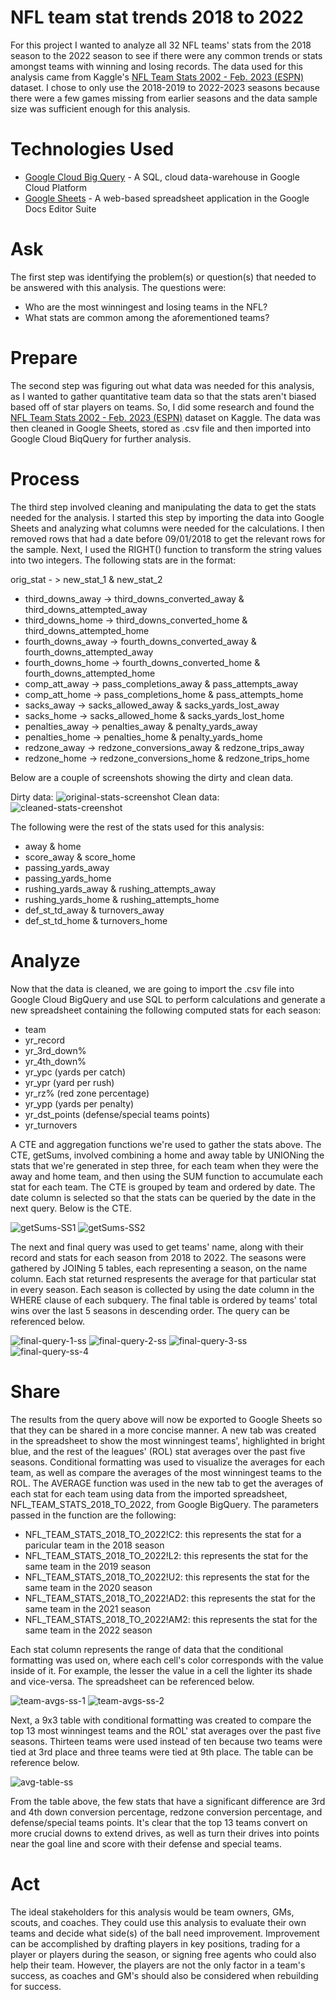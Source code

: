 # NFL team stat trends 2018 to 2022
For this project I wanted to analyze all 32 NFL teams' stats from the 2018 season to the 2022 season to see if there were any common trends or stats amongst teams with winning and losing records. The data used for this analysis came from Kaggle's [NFL Team Stats 2002 - Feb. 2023 (ESPN)](https://www.kaggle.com/datasets/cviaxmiwnptr/nfl-team-stats-20022019-espn) dataset. I chose to only use the 
2018-2019 to 2022-2023 seasons because there were a few games missing from earlier seasons and the data sample size was sufficient enough for this analysis.

# Technologies Used

- [Google Cloud Big Query](https://cloud.google.com/bigquery?hl=en) - A SQL, cloud data-warehouse in Google Cloud Platform
- [Google Sheets](https://www.google.com/sheets/about/) - A web-based spreadsheet application in the Google Docs Editor Suite


# Ask
The first step was identifying the problem(s) or question(s) that needed to be answered with this analysis. The questions were:
  - Who are the most winningest and losing teams in the NFL?
  - What stats are common among the aforementioned teams? 

# Prepare
The second step was figuring out what data was needed for this analysis, as I wanted to gather quantitative team data so that the stats aren't biased based off of star players on teams. So, I did some research and found the [NFL Team Stats 2002 - Feb. 2023 (ESPN)](https://www.kaggle.com/datasets/cviaxmiwnptr/nfl-team-stats-20022019-espn) dataset on Kaggle.  The data was then cleaned in Google Sheets, stored as .csv file and then imported into Google Cloud BiqQuery for further analysis. 

# Process
The third step involved cleaning and manipulating the data to get the stats needed for the analysis. I started this step by importing the data into Google Sheets and analyzing what columns were needed for the calculations. I then removed rows that had a date before 09/01/2018 to get the relevant rows for the sample. Next, I used the RIGHT() function to transform the string values into two integers. The following stats are in the format:
  
  orig_stat - > new_stat_1 & new_stat_2
  - third_downs_away -> third_downs_converted_away & third_downs_attempted_away
  - third_downs_home -> third_downs_converted_home & third_downs_attempted_home
  - fourth_downs_away -> fourth_downs_converted_away & fourth_downs_attempted_away
  - fourth_downs_home -> fourth_downs_converted_home & fourth_downs_attempted_home
  - comp_att_away -> pass_completions_away & pass_attempts_away
  - comp_att_home -> pass_completions_home & pass_attempts_home
  - sacks_away -> sacks_allowed_away & sacks_yards_lost_away
  - sacks_home -> sacks_allowed_home & sacks_yards_lost_home
  - penalties_away -> penalties_away & penalty_yards_away
  - penalties_home -> penalties_home & penalty_yards_home
  - redzone_away -> redzone_conversions_away & redzone_trips_away
  - redzone_home -> redzone_conversions_home & redzone_trips_home

Below are a couple of screenshots showing the dirty and clean data.

Dirty data:
![original-stats-screenshot ](https://github.com/ShaunJPartridge/Data-Analytics-Portfolio/assets/47838616/628744dd-b33d-437e-9e6b-b18b3466bbd6)
Clean data:
![cleaned-stats-creenshot](https://github.com/ShaunJPartridge/Data-Analytics-Portfolio/assets/47838616/0799ae65-8b5a-4439-a109-ac77eb309a8b)


The following were the rest of the stats used for this analysis:
  - away & home
  - score_away & score_home
  - passing_yards_away
  - passing_yards_home
  - rushing_yards_away & rushing_attempts_away
  - rushing_yards_home & rushing_attempts_home
  - def_st_td_away & turnovers_away
  - def_st_td_home & turnovers_home


# Analyze
Now that the data is cleaned, we are going to import the .csv file into Google Cloud BigQuery and use SQL to perform calculations and generate a new spreadsheet
containing the following computed stats for each season:
  - team
  - yr_record
  - yr_3rd_down%
  - yr_4th_down%
  - yr_ypc (yards per catch)
  - yr_ypr (yard per rush)
  - yr_rz% (red zone percentage)
  - yr_ypp (yards per penalty)
  - yr_dst_points (defense/special teams points)
  - yr_turnovers

A CTE and aggregation functions we're used to gather the stats above. The CTE, getSums, involved combining a home and away table by UNIONing the stats that we're generated in step three, for each team when they were the away and home team, and then using the SUM function to accumulate each stat for each team. The CTE is grouped by team and ordered by date. The date column is selected so that the stats can be queried by the date in the next query. Below is the CTE.

![getSums-SS1](https://github.com/ShaunJPartridge/Data-Analytics-Portfolio/assets/47838616/1b7d4281-524d-49c9-a602-dc4cff93676b)
![getSums-SS2](https://github.com/ShaunJPartridge/Data-Analytics-Portfolio/assets/47838616/7b4d786c-e056-43f3-96e8-73c9a7fd5a31)

The next and final query was used to get teams' name, along with their record and stats for each season from 2018 to 2022. The seasons were gathered by JOINing 5 tables, each representing a season, on the name column. Each stat returned respresents the average for that particular stat in every season. Each season 
is collected by using the date column in the WHERE clause of each subquery. The final table is ordered by teams' total wins over the last 5 seasons in descending order. The query can be referenced below.

![final-query-1-ss](https://github.com/ShaunJPartridge/Data-Analytics-Portfolio/assets/47838616/190a8255-5024-4ed9-9bdc-2f34805c037f)
![final-query-2-ss](https://github.com/ShaunJPartridge/Data-Analytics-Portfolio/assets/47838616/0c0e62e7-7465-4d65-bc99-21dfcdd6d4ea)
![final-query-3-ss](https://github.com/ShaunJPartridge/Data-Analytics-Portfolio/assets/47838616/a7d93b3b-2a35-479e-91ee-d60d94718d0c)
![final-query-ss-4](https://github.com/ShaunJPartridge/Data-Analytics-Portfolio/assets/47838616/d715aa94-031d-424e-a2bf-d6a981d8b60c)







# Share
The results from the query above will now be exported to Google Sheets so that they can be shared in a more concise manner. A new tab was created in the spreadsheet to show the most winningest teams', highlighted in bright blue, and the rest of the leagues' (ROL) stat averages over the past five seasons. Conditional formatting was used to visualize the averages for each team, as well as compare the averages of the most winningest teams to the ROL. The AVERAGE function was used in the new tab to get the averages of each stat for each team using data from the imported spreadsheet, NFL_TEAM_STATS_2018_TO_2022, from Google BigQuery. The parameters passed in the function are the following:
  - NFL_TEAM_STATS_2018_TO_2022!C2: this represents the stat for a paricular team in the 2018 season
  - NFL_TEAM_STATS_2018_TO_2022!L2: this represents the stat for the same team in the 2019 season
  - NFL_TEAM_STATS_2018_TO_2022!U2: this represents the stat for the same team in the 2020 season
  - NFL_TEAM_STATS_2018_TO_2022!AD2: this represents the stat for the same team in the 2021 season
  - NFL_TEAM_STATS_2018_TO_2022!AM2: this represents the stat for the same team in the 2022 season

Each stat column represents the range of data that the conditional formatting was used on, where each cell's color corresponds with the value inside of it. For example, the lesser the value in a cell the lighter its shade and vice-versa. The spreadsheet can be referenced below.

![team-avgs-ss-1](https://github.com/ShaunJPartridge/Data-Analytics-Portfolio/assets/47838616/d286b5b0-1245-49e2-bf7e-c818b21271ad)
![team-avgs-ss-2](https://github.com/ShaunJPartridge/Data-Analytics-Portfolio/assets/47838616/c6b5b835-bb4d-4edb-acf1-314cd0995282)

Next, a 9x3 table with conditional formatting was created to compare the top 13 most winningest teams and the ROL' stat averages over the past five seasons. Thirteen teams were used instead of ten because two teams were tied at 3rd place and three teams were tied at 9th place. The table can be reference below.

![avg-table-ss](https://github.com/ShaunJPartridge/Data-Analytics-Portfolio/assets/47838616/55e5d8c1-c08c-4099-833c-d736aa94445f)

From the table above, the few stats that have a significant difference are 3rd and 4th down conversion percentage, redzone conversion percentage, and defense/special teams points. It's clear that the top 13 teams convert on more crucial downs to extend drives, as well as turn their drives into points near the goal line and score with their defense and special teams.


# Act
The ideal stakeholders for this analysis would be team owners, GMs, scouts, and coaches. They could use this analysis to evaluate their own teams and decide what side(s) of the ball need improvement. Improvement can be accomplished by drafting players in key positions, trading for a player or players during the season, or signing free agents who could also help their team. However, the players are not
the only factor in a team's success, as coaches and GM's should also be considered when rebuilding for success.


